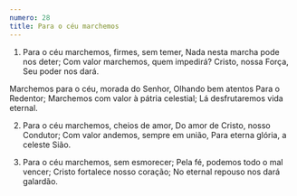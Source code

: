 ```yaml
---
numero: 28
title: Para o céu marchemos
---
```

1. Para o céu marchemos, firmes, sem temer,
Nada nesta marcha pode nos deter;
Com valor marchemos, quem impedirá?
Cristo, nossa Força, Seu poder nos dará.

Marchemos para o céu, morada do Senhor,
Olhando bem atentos Para o Redentor;
Marchemos com valor à pátria celestial;
Lá desfrutaremos vida eternal.

2. Para o céu marchemos, cheios de amor,
Do amor de Cristo, nosso Condutor;
Com valor andemos, sempre em união,
Para eterna glória, a celeste Sião.

3. Para o céu marchemos, sem esmorecer;
Pela fé, podemos todo o mal vencer;
Cristo fortalece nosso coração;
No eternal repouso nos dará galardão.
